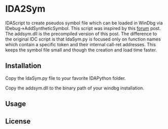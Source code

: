 IDA2Sym
=======
IDAScript to create pseudos symbol file which can be loaded in WinDbg via IDebug->AddSyntheticSymbol. This script was inspired by this [forum](http://www.woodmann.com/forum/archive/index.php/t-15503.html) post.
The addsym.dll is the precompiled version of this post. The
difference to the original IDC script is that IdaSym.py is focused only
on function names which contain a specific token and their internal call-ret addresses. 
This keeps the symbol file small and though the creation and load time
faster.


Installation
---
Copy the IdaSym.py file to your favorite IDAPython folder.

Copy the addsym.dll to the binary path of your windbg installation.

Usage
---


License
---
